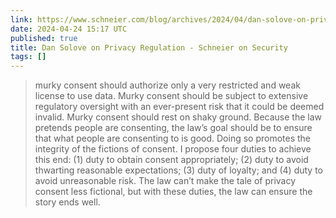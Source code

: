```yaml
---
link: https://www.schneier.com/blog/archives/2024/04/dan-solove-on-privacy-regulation.html
date: 2024-04-24 15:17 UTC
published: true
title: Dan Solove on Privacy Regulation - Schneier on Security
tags: []
---
```


> murky consent should authorize only a very restricted and weak license to use data. Murky consent should be subject to extensive regulatory oversight with an ever-present risk that it could be deemed invalid. Murky consent should rest on shaky ground. Because the law pretends people are consenting, the law’s goal should be to ensure that what people are consenting to is good. Doing so promotes the integrity of the fictions of consent. I propose four duties to achieve this end: (1) duty to obtain consent appropriately; (2) duty to avoid thwarting reasonable expectations; (3) duty of loyalty; and (4) duty to avoid unreasonable risk. The law can’t make the tale of privacy consent less fictional, but with these duties, the law can ensure the story ends well.
